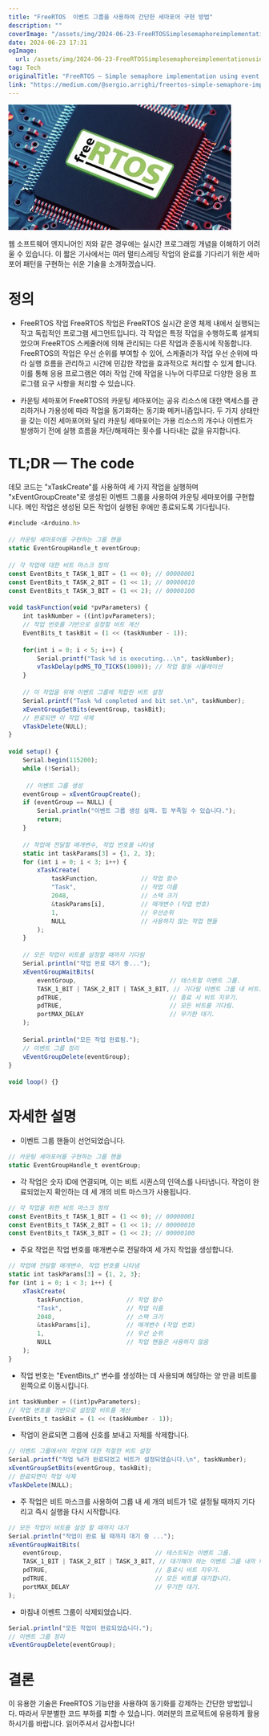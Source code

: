 ```yaml
---
title: "FreeRTOS  이벤트 그룹을 사용하여 간단한 세마포어 구현 방법"
description: ""
coverImage: "/assets/img/2024-06-23-FreeRTOSSimplesemaphoreimplementationusingeventgroup_0.png"
date: 2024-06-23 17:31
ogImage: 
  url: /assets/img/2024-06-23-FreeRTOSSimplesemaphoreimplementationusingeventgroup_0.png
tag: Tech
originalTitle: "FreeRTOS — Simple semaphore implementation using event group"
link: "https://medium.com/@sergio.arrighi/freertos-simple-semaphore-implementation-using-event-group-ac54e3bb5686"
---
```




![Image](/assets/img/2024-06-23-FreeRTOSSimplesemaphoreimplementationusingeventgroup_0.png)

웹 소프트웨어 엔지니어인 저와 같은 경우에는 실시간 프로그래밍 개념을 이해하기 어려울 수 있습니다. 
이 짧은 기사에서는 여러 멀티스레딩 작업의 완료를 기다리기 위한 세마포어 패턴을 구현하는 쉬운 기술을 소개하겠습니다.

# 정의

- FreeRTOS 작업
FreeRTOS 작업은 FreeRTOS 실시간 운영 체제 내에서 실행되는 작고 독립적인 프로그램 세그먼트입니다. 각 작업은 특정 작업을 수행하도록 설계되었으며 FreeRTOS 스케줄러에 의해 관리되는 다른 작업과 준동시에 작동합니다. FreeRTOS의 작업은 우선 순위를 부여할 수 있어, 스케줄러가 작업 우선 순위에 따라 실행 흐름을 관리하고 시간에 민감한 작업을 효과적으로 처리할 수 있게 합니다. 이를 통해 응용 프로그램은 여러 작업 간에 작업을 나누어 다루므로 다양한 응용 프로그램 요구 사항을 처리할 수 있습니다.

- 카운팅 세마포어
FreeRTOS의 카운팅 세마포어는 공유 리소스에 대한 액세스를 관리하거나 가용성에 따라 작업을 동기화하는 동기화 메커니즘입니다. 두 가지 상태만을 갖는 이진 세마포어와 달리 카운팅 세마포어는 가용 리소스의 개수나 이벤트가 발생하기 전에 실행 흐름을 차단/해제하는 횟수를 나타내는 값을 유지합니다.


<div class="content-ad"></div>

# TL;DR — The code

데모 코드는 "xTaskCreate"를 사용하여 세 가지 작업을 실행하며 "xEventGroupCreate"로 생성된 이벤트 그룹을 사용하여 카운팅 세마포어를 구현합니다. 메인 작업은 생성된 모든 작업이 실행된 후에만 종료되도록 기다립니다.

```js
#include <Arduino.h>

// 카운팅 세마포어를 구현하는 그룹 핸들
static EventGroupHandle_t eventGroup;

// 각 작업에 대한 비트 마스크 정의
const EventBits_t TASK_1_BIT = (1 << 0); // 00000001
const EventBits_t TASK_2_BIT = (1 << 1); // 00000010
const EventBits_t TASK_3_BIT = (1 << 2); // 00000100

void taskFunction(void *pvParameters) {
    int taskNumber = ((int)pvParameters);
    // 작업 번호를 기반으로 설정할 비트 계산
    EventBits_t taskBit = (1 << (taskNumber - 1));

    for(int i = 0; i < 5; i++) {
        Serial.printf("Task %d is executing...\n", taskNumber);
        vTaskDelay(pdMS_TO_TICKS(1000)); // 작업 활동 시뮬레이션
    }

    // 이 작업을 위해 이벤트 그룹에 적합한 비트 설정
    Serial.printf("Task %d completed and bit set.\n", taskNumber);
    xEventGroupSetBits(eventGroup, taskBit);
    // 완료되면 이 작업 삭제
    vTaskDelete(NULL);
}

void setup() {
    Serial.begin(115200);
    while (!Serial);

     // 이벤트 그룹 생성
    eventGroup = xEventGroupCreate();
    if (eventGroup == NULL) {
        Serial.println("이벤트 그룹 생성 실패. 힙 부족일 수 있습니다.");
        return;
    }

    // 작업에 전달할 매개변수, 작업 번호를 나타냄
    static int taskParams[3] = {1, 2, 3};
    for (int i = 0; i < 3; i++) {
        xTaskCreate(
            taskFunction,            // 작업 함수
            "Task",                  // 작업 이름
            2048,                    // 스택 크기
            &taskParams[i],          // 매개변수 (작업 번호)
            1,                       // 우선순위
            NULL                     // 사용하지 않는 작업 핸들
        );
    }

    // 모든 작업이 비트를 설정할 때까지 기다림
    Serial.println("작업 완료 대기 중...");
    xEventGroupWaitBits(
        eventGroup,                          // 테스트할 이벤트 그룹.
        TASK_1_BIT | TASK_2_BIT | TASK_3_BIT, // 기다릴 이벤트 그룹 내 비트.
        pdTRUE,                              // 종료 시 비트 지우기.
        pdTRUE,                              // 모든 비트를 기다림.
        portMAX_DELAY                        // 무기한 대기.
    );

    Serial.println("모든 작업 완료됨.");
    // 이벤트 그룹 정리
    vEventGroupDelete(eventGroup);
}

void loop() {}
```

# 자세한 설명

<div class="content-ad"></div>

- 이벤트 그룹 핸들이 선언되었습니다.

```js
// 카운팅 세마포어를 구현하는 그룹 핸들
static EventGroupHandle_t eventGroup;
```

- 각 작업은 숫자 ID에 연결되며, 이는 비트 시퀀스의 인덱스를 나타냅니다. 작업이 완료되었는지 확인하는 데 세 개의 비트 마스크가 사용됩니다.

```js
// 각 작업을 위한 비트 마스크 정의
const EventBits_t TASK_1_BIT = (1 << 0); // 00000001
const EventBits_t TASK_2_BIT = (1 << 1); // 00000010
const EventBits_t TASK_3_BIT = (1 << 2); // 00000100
```

<div class="content-ad"></div>

- 주요 작업은 작업 번호를 매개변수로 전달하여 세 가지 작업을 생성합니다.

```js
// 작업에 전달할 매개변수, 작업 번호를 나타냄
static int taskParams[3] = {1, 2, 3};
for (int i = 0; i < 3; i++) {
    xTaskCreate(
        taskFunction,            // 작업 함수
        "Task",                  // 작업 이름
        2048,                    // 스택 크기
        &taskParams[i],          // 매개변수 (작업 번호)
        1,                       // 우선 순위
        NULL                     // 작업 핸들은 사용하지 않음
    );
}
```

- 작업 번호는 "EventBits_t" 변수를 생성하는 데 사용되며 해당하는 양 만큼 비트를 왼쪽으로 이동시킵니다.

```js
int taskNumber = ((int)pvParameters);
// 작업 번호를 기반으로 설정할 비트를 계산
EventBits_t taskBit = (1 << (taskNumber - 1));
```

<div class="content-ad"></div>

- 작업이 완료되면 그룹에 신호를 보내고 자체를 삭제합니다.

```js
// 이벤트 그룹에서이 작업에 대한 적절한 비트 설정
Serial.printf("작업 %d가 완료되었고 비트가 설정되었습니다.\n", taskNumber);
xEventGroupSetBits(eventGroup, taskBit);
// 완료되면이 작업 삭제
vTaskDelete(NULL);
```

- 주 작업은 비트 마스크를 사용하여 그룹 내 세 개의 비트가 1로 설정될 때까지 기다리고 즉시 실행을 다시 시작합니다.

```js
// 모든 작업이 비트를 설정 할 때까지 대기
Serial.println("작업이 완료 될 때까지 대기 중 ...");
xEventGroupWaitBits(
    eventGroup,                          // 테스트되는 이벤트 그룹.
    TASK_1_BIT | TASK_2_BIT | TASK_3_BIT, // 대기해야 하는 이벤트 그룹 내의 비트.
    pdTRUE,                              // 종료시 비트 지우기.
    pdTRUE,                              // 모든 비트를 대기합니다.
    portMAX_DELAY                        // 무기한 대기.
);
```

<div class="content-ad"></div>

- 마침내 이벤트 그룹이 삭제되었습니다.

```js
Serial.println("모든 작업이 완료되었습니다.");
// 이벤트 그룹 정리
vEventGroupDelete(eventGroup);
```

# 결론

이 유용한 기술은 FreeRTOS 기능만을 사용하여 동기화를 강제하는 간단한 방법입니다. 따라서 무분별한 코드 부하를 피할 수 있습니다. 여러분의 프로젝트에 유용하게 활용하시기를 바랍니다. 읽어주셔서 감사합니다!